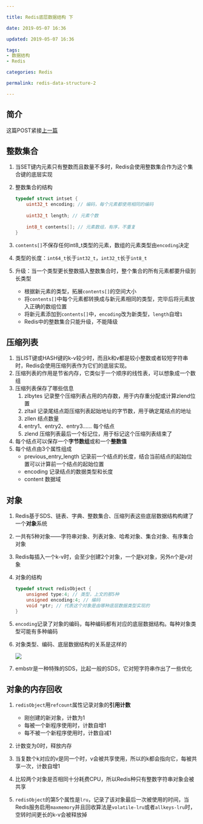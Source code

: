 ```yaml
---

title: Redis底层数据结构 下

date: 2019-05-07 16:36

updated: 2019-05-07 16:36

tags:
- 数据结构
- Redis

categories: Redis

permalink: redis-data-structure-2

---
```


## 简介

这篇POST紧接[上一篇](https://spldeolin.com/posts/redis-data-structure-1/)



## 整数集合

1. 当SET键内元素只有整数而且数量不多时，Redis会使用整数集合作为这个集合键的底层实现

2. 整数集合的结构

   ~~~c
   typedef struct intset {
       uint32_t encoding; // 编码，每个元素都使用相同的编码
       
       uint32_t length; // 元素个数
     
       int8_t contents[]; // 元素数组，有序，不重复
   }
   ~~~

3. `contents[]`不保存任何int8_t类型的元素，数组的元素类型由`encoding`决定

4. 类型的长度：`int64_t`长于`int32_t`，`int32_t`长于`int8_t`

5. 升级：当一个类型更长整数插入整数集合时，整个集合的所有元素都要升级到长类型

   - 根据新元素的类型，拓展`contents[]`的空间大小
   - 将`contents[]`中每个元素都转换成与新元素相同的类型，完毕后将元素放入正确的数组位置
   - 将新元素添加到`contents[]`中，`encoding`改为新类型，`length`自增`1`
   - Redis中的整数集合只能升级，不能降级



## 压缩列表

1. 当LIST键或HASH键的k-v较少时，而且k和v都是较小整数或者较短字符串时，Redis会使用压缩列表作为它们的底层实现。
2. 压缩列表的作用是节省内存，它类似于一个顺序的线性表，可以想象成一个数组
3. 压缩列表保存了哪些信息
   1. zlbytes 记录整个压缩列表占用的内存数，用于内存重分配或计算zlend位置
   2. zltail 记录尾结点距压缩列表起始地址的字节数，用于确定尾结点的地址
   3. zllen 结点数量
   4. entry1、entry2、entry3…… 每个结点
   5. zlend 压缩列表最后一个标记位，用于标记这个压缩列表结束了
4. 每个结点可以保存一个**字节数组**或和一个**整数值**
5. 每个结点由3个属性组成
   - previous_entry_length 记录前一个结点的长度，结合当前结点的起始位置可以计算前一个结点的起始位置
   - encoding 记录结点的数据类型和长度
   - content 数据域



## 对象

1. Redis基于SDS、链表、字典、整数集合、压缩列表这些底层数据结构构建了一个**对象**系统

2. 一共有5种对象——字符串对象、列表对象、哈希对象、集合对象、有序集合对象

3. Redis每插入一个k-v时，会至少创建2个对象，一个是k对象，另外n个是v对象

4. 对象的结构

   ~~~c
   typedef struct redisObject {
       unsigned type:4; // 类型，上文的那5种
       unsigned encoding:4; // 编码 
       void *ptr; // 代表这个对象是由哪种底层数据类型实现的
   }
   ~~~

5. `encoding`记录了对象的编码，每种编码都有对应的底层数据结构。每种对象类型可能有多种编码

6. 对象类型、编码、底层数据结构的关系是这样的

   ![](/images/redis-data-structure-2-01.png)

7. embstr是一种特殊的SDS，比起一般的SDS，它对短字符串作出了一些优化



## 对象的内存回收

1. `redisObject`用`refcount`属性记录对象的**引用计数**

   - 刚创建的新对象，计数为1
   - 每被一个新程序使用时，计数自增1
   - 每不被一个新程序使用时，计数自减1

2. 计数变为0时，释放内存
3. 当复数个k对应的v是同一个时，v会被共享使用，所以的k都会指向它，每被共享一次，计数自增1
4. 比较两个对象是否相同十分耗费CPU，所以Redis种只有整数字符串对象会被共享

5. `redisObject`的第5个属性是`lru`，记录了该对象最后一次被使用的时间，当Redis服务启用`maxmemory`并且回收算法是`volatile-lru`或者`allkeys-lru`时，空转时间更长的k-v会被释放掉

   